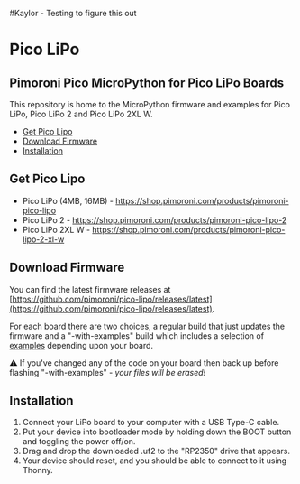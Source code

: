 #Kaylor - Testing to figure this out
# Pico LiPo <!-- omit in toc -->

## Pimoroni Pico MicroPython for Pico LiPo Boards <!-- omit in toc -->

This repository is home to the MicroPython firmware and examples for Pico LiPo,
Pico LiPo 2 and Pico LiPo 2XL W.

- [Get Pico Lipo](#get-pico-lipo)
- [Download Firmware](#download-firmware)
- [Installation](#installation)


## Get Pico Lipo

* Pico LiPo (4MB, 16MB) - https://shop.pimoroni.com/products/pimoroni-pico-lipo
* Pico LiPo 2 - https://shop.pimoroni.com/products/pimoroni-pico-lipo-2
* Pico LiPo 2XL W - https://shop.pimoroni.com/products/pimoroni-pico-lipo-2-xl-w

## Download Firmware

You can find the latest firmware releases at [https://github.com/pimoroni/pico-lipo/releases/latest](https://github.com/pimoroni/pico-lipo/releases/latest).

For each board there are two choices, a regular build that just updates the firmware and a "-with-examples" build which includes a selection of [examples](examples) depending upon your board.

:warning: If you've changed any of the code on your board then back up before flashing "-with-examples" - *your files will be erased!*

## Installation

1. Connect your LiPo board to your computer with a USB Type-C cable.
2. Put your device into bootloader mode by holding down the BOOT button and toggling the power off/on.
3. Drag and drop the downloaded .uf2 to the "RP2350" drive that appears.
4. Your device should reset, and you should be able to connect to it using Thonny.
